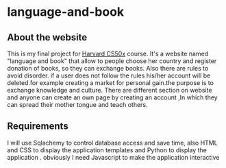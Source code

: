 # language-and-book
## About the website
 This is my final project for [Harvard CS50x](https://cs50.harvard.edu/x/2020/) course.
It's a website named "language and book" that allow to people choose her country and register donation of  books, so they can exchange books.
Also there are rules to avoid disorder. if a user does not follow the rules his/her account will be deleted.for example creating a market for personal gain.the
purpose is to exchange knowledge and culture.
There are different section on website and anyone can create an own page by creating an account ,In which they can spread their mother tongue and teach others.

## Requirements
I will use Sqlachemy to control database access and save time, also HTML and CSS to display the application templates and Python to display the application .
obviously I need Javascript to make the application interactive
